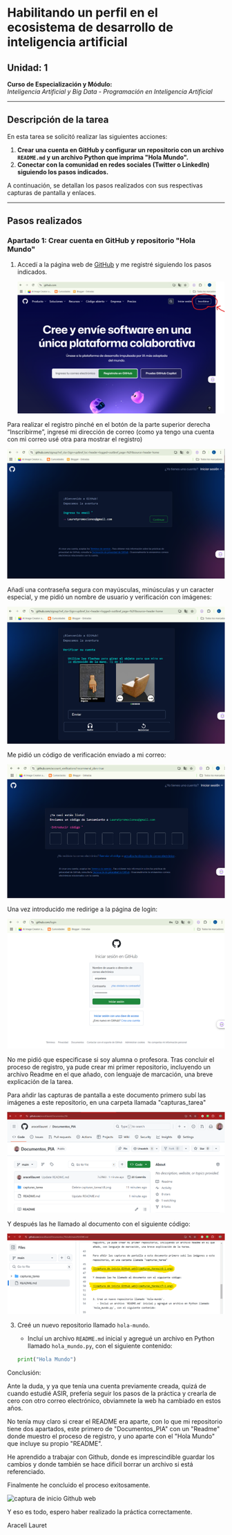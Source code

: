# Habilitando un perfil en el ecosistema de desarrollo de inteligencia artificial

## Unidad: 1  
**Curso de Especialización y Módulo:**  
_Inteligencia Artificial y Big Data - Programación en Inteligencia Artificial_

---

## Descripción de la tarea

En esta tarea se solicitó realizar las siguientes acciones:  
1. **Crear una cuenta en GitHub y configurar un repositorio con un archivo `README.md` y un archivo Python que imprima "Hola Mundo".**  
2. **Conectar con la comunidad en redes sociales (Twitter o LinkedIn) siguiendo los pasos indicados.**  

A continuación, se detallan los pasos realizados con sus respectivas capturas de pantalla y enlaces.

---

## Pasos realizados

### Apartado 1: Crear cuenta en GitHub y repositorio "Hola Mundo"
1. Accedí a la página web de [GitHub](https://github.com/) y me registré siguiendo los pasos indicados.
   
   ![captura de inicio Github web](capturas_tarea/c1.png)
 
Para realizar el registro pinché en el botón de la parte superior derecha “Inscribirme”, ingresé mi dirección de correo (como ya tengo una cuenta con mi correo usé otra para mostrar el registro)

![captura de inicio Github web](capturas_tarea/c2.png)

Añadí una contraseña segura con mayúsculas, minúsculas y un caracter especial, y me pidió un nombre de usuario y verificación con imágenes:

![captura de inicio Github web](capturas_tarea/c3.png)

Me pidió un código de verificación enviado a mi correo:

![captura de inicio Github web](capturas_tarea/c4.png)

Una vez introducido me redirige a la página de login:

![captura de inicio Github web](capturas_tarea/c5.png)

No me pidió que especificase si soy alumna o profesora. Tras concluir el proceso de registro, ya pude crear mi primer repositorio, incluyendo un archivo Readme en el que añado, con lenguaje de marcación, una breve explicación de la tarea.

Para añdir las capturas de pantalla a este documento primero subí las imágenes a este repositorio, en una carpeta llamada "capturas_tarea"

![captura de inicio Github web](capturas_tarea/c6-1.png)

Y después las he llamado al documento con el siguiente código:

![captura de inicio Github web](capturas_tarea/c7-1.png)


3. Creé un nuevo repositorio llamado `hola-mundo`.  
   - Incluí un archivo `README.md` inicial y agregué un archivo en Python llamado `hola_mundo.py`, con el siguiente contenido:  

   ```python
   print("Hola Mundo")


Conclusión:

Ante la duda, y ya que tenía una cuenta previamente creada, quizá de cuando estudié ASIR, prefería seguir los pasos de la práctica y crearla de cero con otro correo electrónico, obviamnete la web ha cambiado en estos años.

No tenía muy claro si crear el README era aparte, con lo que mi repositorio tiene dos apartados, este primero de "Documentos_PIA" con un "Readme" donde muestro el proceso de registro, y uno aparte con el "Hola Mundo" que incluye su propio "README".

He aprendido a trabajar con Github, donde es imprescindible guardar los cambios y donde también se hace dificil borrar un archivo si está referenciado.

Finalmente he concluido el proceso exitosamente.


   ![captura de inicio Github web](capturas_tarea/c8-1.png)

Y eso es todo, espero haber realizado la práctica correctamente.

Araceli Lauret
